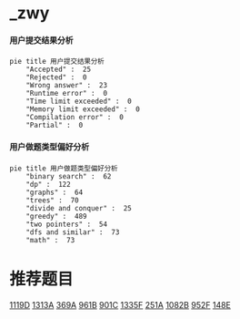# _zwy

<!-- tabs:start -->



#### **用户提交结果分析**

```mermaid
pie title 用户提交结果分析
    "Accepted" :  25
    "Rejected" :  0
    "Wrong answer" :  23
    "Runtime error" :  0
    "Time limit exceeded" :  0
    "Memory limit exceeded" :  0
    "Compilation error" :  0
    "Partial" :  0
```

#### **用户做题类型偏好分析**

```mermaid
pie title 用户做题类型偏好分析
    "binary search" :  62
    "dp" :  122
    "graphs" :  64
    "trees" :  70
    "divide and conquer" :  25
    "greedy" :  489
    "two pointers" :  54
    "dfs and similar" :  73
    "math" :  73
```



<!-- tabs:end -->
# 推荐题目
[1119D](https://codeforces.com/contest/1119/problem/D)
[1313A](https://codeforces.com/contest/1313/problem/A)
[369A](https://codeforces.com/contest/369/problem/A)
[961B](https://codeforces.com/contest/961/problem/B)
[901C](https://codeforces.com/contest/901/problem/C)
[1335F](https://codeforces.com/contest/1335/problem/F)
[251A](https://codeforces.com/contest/251/problem/A)
[1082B](https://codeforces.com/contest/1082/problem/B)
[952F](https://codeforces.com/contest/952/problem/F)
[148E](https://codeforces.com/contest/148/problem/E)

